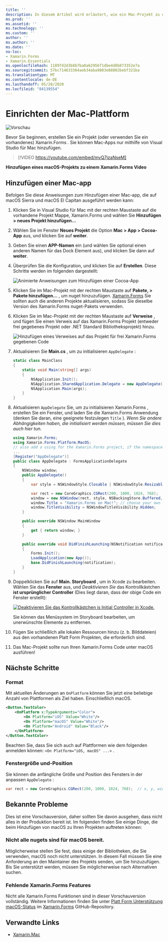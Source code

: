 ```yaml
---
title: ''
description: In diesem Artikel wird erläutert, wie ein Mac-Projekt zu einem Projekt hinzugefügt Xamarin.Forms wird, das eine APP erzeugt, die auf macOS Sierra und macOS El Capitan ausgeführt werden kann.
ms.prod: ''
ms.assetid: ''
ms.technology: ''
ms.custom: ''
author: ''
ms.author: ''
ms.date: ''
no-loc:
- Xamarin.Forms
- Xamarin.Essentials
ms.openlocfilehash: 11897d2d3b8b7ba0a62956f1dbe4d8b873352e7a
ms.sourcegitcommit: 57bc714633364aeb34aba9803e88802bebf321ba
ms.translationtype: MT
ms.contentlocale: de-DE
ms.lasthandoff: 05/28/2020
ms.locfileid: "84139554"
---
```

# <a name="mac-platform-setup"></a>Einrichten der Mac-Plattform

![Vorschau](~/media/shared/preview.png)

Bevor Sie beginnen, erstellen Sie ein Projekt (oder verwenden Sie ein vorhandenes) Xamarin.Forms . Sie können Mac-Apps nur mithilfe von Visual Studio für Mac hinzufügen.

> [!VIDEO https://youtube.com/embed/mvQ7jzaNseM]

**Hinzufügen eines macOS-Projekts zu einem Xamarin.Forms Video**

## <a name="adding-a-mac-app"></a>Hinzufügen einer Mac-app

Befolgen Sie diese Anweisungen zum Hinzufügen einer Mac-app, die auf macOS Sierra und macOS El Capitan ausgeführt werden kann:

1. Klicken Sie in Visual Studio für Mac mit der rechten Maustaste auf die vorhandene Projekt Mappe, Xamarin.Forms und wählen Sie **Hinzufügen > neues Projekt hinzufügen...**

2. Wählen Sie im Fenster **Neues Projekt** die Option **Mac > App > Cocoa-App** aus, und klicken Sie auf **weiter**.

3. Geben Sie einen **APP-Namen** ein (und wählen Sie optional einen anderen Namen für das Dock Element aus), und klicken Sie dann auf **weiter**.

4. Überprüfen Sie die Konfiguration, und klicken Sie auf **Erstellen**. Diese Schritte werden im folgenden dargestellt:

    ![Animierte Anweisungen zum Hinzufügen einer Cocoa-App](mac-images/add-macos-proj.gif)

5. Klicken Sie im Mac-Projekt mit der rechten Maustaste auf **Pakete, > Pakete hinzufügen...** , um nuget hinzuzufügen. [Xamarin.Forms](https://www.nuget.org/packages/Xamarin.Forms/) Sie sollten auch die anderen Projekte aktualisieren, sodass Sie dieselbe Version des Xamarin.Forms nuget-Pakets verwenden.

6. Klicken Sie im Mac-Projekt mit der rechten Maustaste auf **Verweise** , und fügen Sie einen Verweis auf das Xamarin.Forms Projekt (entweder frei gegebenes Projekt oder .NET Standard Bibliotheksprojekt) hinzu.

    ![Hinzufügen eines Verweises auf das Projekt für frei Xamarin.Forms gegebenen Code](mac-images/references-sml.png)

7. Aktualisieren Sie **Main.cs** , um zu initialisieren `AppDelegate` :

    ```csharp
    static class MainClass
    {
        static void Main(string[] args)
        {
            NSApplication.Init();
            NSApplication.SharedApplication.Delegate = new AppDelegate(); // add this line
            NSApplication.Main(args);
        }
    }
    ```

8. Aktualisieren `AppDelegate` Sie, um zu initialisieren Xamarin.Forms , erstellen Sie ein Fenster, und laden Sie die Xamarin.Forms Anwendung (denken Sie daran, eine geeignete festzulegen `Title` ). _Wenn Sie andere Abhängigkeiten haben, die initialisiert werden müssen, müssen Sie dies auch hier tun._

    ```csharp
    using Xamarin.Forms;
    using Xamarin.Forms.Platform.MacOS;
    // also add a using for the Xamarin.Forms project, if the namespace is different to this file
    ...
    [Register("AppDelegate")]
    public class AppDelegate : FormsApplicationDelegate
    {
        NSWindow window;
        public AppDelegate()
        {
            var style = NSWindowStyle.Closable | NSWindowStyle.Resizable | NSWindowStyle.Titled;

            var rect = new CoreGraphics.CGRect(200, 1000, 1024, 768);
            window = new NSWindow(rect, style, NSBackingStore.Buffered, false);
            window.Title = "Xamarin.Forms on Mac!"; // choose your own Title here
            window.TitleVisibility = NSWindowTitleVisibility.Hidden;
        }

        public override NSWindow MainWindow
        {
            get { return window; }
        }

        public override void DidFinishLaunching(NSNotification notification)
        {
            Forms.Init();
            LoadApplication(new App());
            base.DidFinishLaunching(notification);
        }
    }
    ```

9. Doppelklicken Sie auf **Main. Storyboard** , um in Xcode zu bearbeiten. Wählen Sie das **Fenster** aus, und _Deaktivieren Sie_ das Kontrollkästchen **ist ursprünglicher Controller** (Dies liegt daran, dass der obige Code ein Fenster erstellt):

    [![Deaktivieren Sie das Kontrollkästchen is Initial Controller in Xcode.](mac-images/xcode-init-controller-sml.png)](mac-images/xcode-init-controller.png#lightbox)

    Sie können das Menüsystem im Storyboard bearbeiten, um unerwünschte Elemente zu entfernen.

10. Fügen Sie schließlich alle lokalen Ressourcen hinzu (z. b. Bilddateien) aus den vorhandenen Platt Form Projekten, die erforderlich sind.

11. Das Mac-Projekt sollte nun Ihren Xamarin.Forms Code unter macOS ausführen!

## <a name="next-steps"></a>Nächste Schritte

### <a name="styling"></a>Format

Mit aktuellen Änderungen an `OnPlatform` können Sie jetzt eine beliebige Anzahl von Plattformen als Ziel haben. Einschließlich macOS.

```xml
<Button.TextColor>
    <OnPlatform x:TypeArguments="Color">
        <On Platform="iOS" Value="White"/>
        <On Platform="macOS" Value="White"/>
        <On Platform="Android" Value="Black"/>
    </OnPlatform>
</Button.TextColor>
```

Beachten Sie, dass Sie sich auch auf Plattformen wie dem folgenden anmelden können: `<On Platform="iOS, macOS" ...>` .

### <a name="window-size-and-position"></a>Fenstergröße und-Position

Sie können die anfängliche Größe und Position des Fensters in der anpassen `AppDelegate` :

```csharp
var rect = new CoreGraphics.CGRect(200, 1000, 1024, 768);  // x, y, width, height
```

## <a name="known-issues"></a>Bekannte Probleme

Dies ist eine Vorschauversion, daher sollten Sie davon ausgehen, dass nicht alles in der Produktion bereit ist. Im folgenden finden Sie einige Dinge, die beim Hinzufügen von macOS zu Ihren Projekten auftreten können:

### <a name="not-all-nugets-are-ready-for-macos"></a>Nicht alle nugets sind für macOS bereit.

Möglicherweise stellen Sie fest, dass einige der Bibliotheken, die Sie verwenden, macOS noch nicht unterstützen. In diesem Fall müssen Sie eine Anforderung an den Maintainer des Projekts senden, um Sie hinzuzufügen. Bis Sie unterstützt werden, müssen Sie möglicherweise nach Alternativen suchen.

### <a name="missing-xamarinforms-features"></a>Fehlende Xamarin.Forms Features

Nicht alle Xamarin.Forms Funktionen sind in dieser Vorschauversion vollständig. Weitere Informationen finden Sie unter [Platt Form Unterstützung macOS-Status](https://github.com/xamarin/Xamarin.Forms/wiki/Platform-Support-macOS-Status) im [Xamarin.Forms](https://github.com/xamarin/Xamarin.Forms) GitHub-Repository.

## <a name="related-links"></a>Verwandte Links

- [Xamarin.Mac](~/mac/index.yml)
